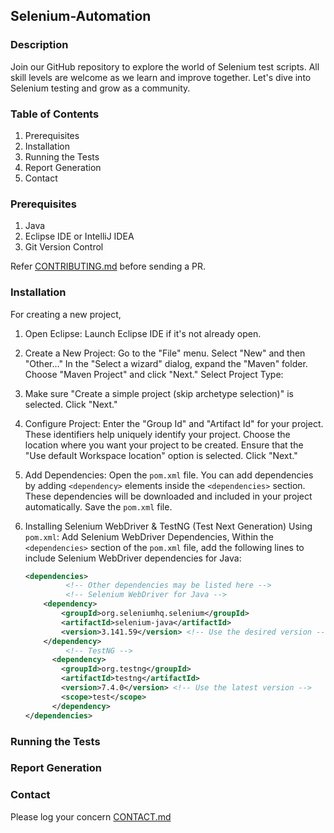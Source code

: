 ## Selenium-Automation

### Description

Join our GitHub repository to explore the world of Selenium test scripts. All skill levels are welcome as we learn and improve together. Let's dive into Selenium testing and grow as a community.

### Table of Contents

1. Prerequisites
2. Installation
3. Running the Tests
4. Report Generation
5. Contact

### Prerequisites

1. Java
2. Eclipse IDE or IntelliJ IDEA
3. Git Version Control

Refer [CONTRIBUTING.md](https://github.com/Malitthh/selenium-automation/blob/main/CONTRIBUTING.md) before sending a PR.

### Installation

For creating a new project,

1. Open Eclipse:
   Launch Eclipse IDE if it's not already open.

2. Create a New Project:
   Go to the "File" menu.
   Select "New" and then "Other..."
   In the "Select a wizard" dialog, expand the "Maven" folder.
   Choose "Maven Project" and click "Next."
   Select Project Type:

3. Make sure "Create a simple project (skip archetype selection)" is selected.
   Click "Next."

4. Configure Project:
   Enter the "Group Id" and "Artifact Id" for your project. These identifiers help uniquely identify your project.
   Choose the location where you want your project to be created.
   Ensure that the "Use default Workspace location" option is selected.
   Click "Next."

5. Add Dependencies:
   Open the `pom.xml` file.
   You can add dependencies by adding `<dependency>` elements inside the `<dependencies>` section. These dependencies will be downloaded and included in your project automatically.
   Save the `pom.xml` file.

6. Installing Selenium WebDriver  & TestNG (Test Next Generation) Using `pom.xml`:
   Add Selenium WebDriver Dependencies, Within the `<dependencies>` section of the `pom.xml` file, add the following lines to include Selenium WebDriver dependencies for Java:
   ```xml
   <dependencies>
            <!-- Other dependencies may be listed here -->
            <!-- Selenium WebDriver for Java -->
       <dependency>
           <groupId>org.seleniumhq.selenium</groupId>
           <artifactId>selenium-java</artifactId>
           <version>3.141.59</version> <!-- Use the desired version -->
       </dependency>
            <!-- TestNG -->
         <dependency>
           <groupId>org.testng</groupId>
           <artifactId>testng</artifactId>
           <version>7.4.0</version> <!-- Use the latest version -->
           <scope>test</scope>
         </dependency>
   </dependencies>

   
### Running the Tests


### Report Generation


### Contact

Please log your concern [CONTACT.md](https://github.com/Malitthh/selenium-automation/blob/main/CONTACT.md)
